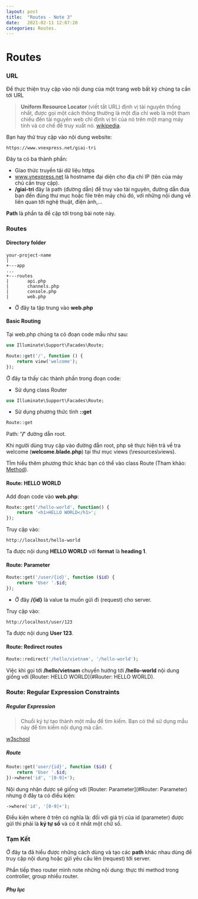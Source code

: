 ```yaml
---
layout: post
title:  "Routes - Note 3"
date:   2021-02-11 12:07:20
categories: Routes.
---
```


# Routes

### URL

Để thực thiện truy cập vào nội dung của một trang web bất kỳ chúng ta cần tới URL 

> **Uniform Resource Locator** (viết tắt URL) định vị tài nguyên thống nhất, được gọi một cách thông thường là một địa chỉ web là một tham chiếu đến tài nguyên web chỉ định vị trí của nó trên một mạng máy tính và cơ chế để truy xuất nó. [wikipedia](https://vi.wikipedia.org/wiki/URL).

Bạn hay thử truy cập vào nội dung website:

```http
https://www.vnexpress.net/giai-tri
```

Đây ta có ba thành phần:

- Giao thức truyền tải dữ liệu https
- www.vnexpress.net là hostname đại diện cho địa chỉ IP (tên của máy chủ cần truy cập).
- **/giai-tri** đây là path (đường dẫn) để truy vào tài nguyên, đường dẫn đưa bạn đến đúng thư mục hoặc file trên máy chủ đó, với những nội dung về liên quan tới nghệ thuật, điện ảnh,...

**Path** là phần ta đề cập tới trong bài note này.

### Routes

#### Directory folder

```shell
your-project-name
|
+---app
...
+---routes
|       api.php
|       channels.php
|       console.php
|       web.php
```

- Ở đây ta tập trung vào **web.php**

#### Basic Routing

Tại web.php chúng ta có đoạn code mẫu như sau:

```php
use Illuminate\Support\Facades\Route;

Route::get('/', function () {
    return view('welcome');
});
```

Ở đây ta thấy các thành phần trong đoạn code:

- Sử dụng class Router

```php
use Illuminate\Support\Facades\Route;
```

- Sử dụng phương thức tỉnh **::get**


```php
Route::get
```

Path: **'/'** đường dẫn root.

Khi người dùng truy cập vào đường đẫn root, php sẽ thực hiện trả về tra welcome (**welcome.blade.php**) tại thư mục views (\resources\views).

TÌm hiểu thêm phương thức khác bạn có thể vào class Route (Tham khảo: [Method](https://laravel.com/docs/8.x/routing#available-router-methods)).

#### Route: HELLO WORLD

Add đoạn code vào **web.php**:

```php
Route::get('/hello-world', function() {
    return '<h1>HELLO WORLD</h1>';
}); 
```

Truy cập vào:

```http
http://localhost/hello-world
```

Ta được nội dung **HELLO WORLD** với **format** là **heading 1**.

#### Route: Parameter

```php
Route::get('/user/{id}', function ($id) {
    return 'User '.$id;
});
```

- Ở đây **/{id}** là value ta muốn gửi đi (request) cho server.

Truy cập vào:

```http
http://localhost/user/123
```

Ta được nội dung **User 123**.

#### Route: Redirect routes

```php
Route::redirect('/hello/vietnam', '/hello-world');
```

Việc khi gọi tới **/hello/vietnam** chuyển hướng tới **/hello-world** nội dung giống với [Router: HELLO WORLD](#Router: HELLO WORLD).

### Route: Regular Expression Constraints

##### Regular Expression

> Chuổi ký tự tạo thành một mẫu để tìm kiếm. Bạn có thể sử dụng mẫu này để tìm kiếm nội dụng mà cần.

[w3school](https://www.w3schools.com/php/php_regex.asp)

##### Route

```php
Route::get('user/{id}', function ($id) {
    return 'User '.$id;
})->where('id', '[0-9]+');
```

Nội dung nhận được sẽ giống với [Router: Parameter](#Router: Parameter) nhưng ở đây ta có điều kiện:

```php
->where('id', '[0-9]+');
```

Điều kiện where ở trên có nghĩa là: đối với giá trị của id (parameter) được gửi thì phải là **ký tự số** và có ít nhất một chữ số. 

### Tạm Kết

Ở đây ta đã hiểu được những cách dùng và tạo các **path** khác nhau dùng để truy cập nội dung hoặc gửi yêu cầu lên (request) tới server.

Phần tiếp theo router mình note những nội dung: thực thi method trong controller, group nhiều router.



##### Phụ lục

[wiki.matbao]: https://wiki.matbao.net/url-la-gi-friendly-url-la-gi-huong-dan-toi-uu-url-cho-seo/	"matbao"
[URL]: https://vi.wikipedia.org/wiki/URL	"URL"

